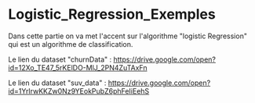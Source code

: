 # Logistic_Regression_Exemples
Dans cette partie on va met l'accent sur l'algorithme "logistic Regression" qui est un algorithme de classification.

Le lien du dataset "churnData" : 
https://drive.google.com/open?id=12Xo_TE47_5rKElDO-MlJ_2PN4ZuTAxFn

Le lien du dataset "suv_data" : 
https://drive.google.com/open?id=1YrIrwKKZw0Nz9YEokPubZ6phFeIiEehS

